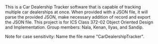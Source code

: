 This is a Car Dealership Tracker software that is capable of tracking multiple car dealerships at once. When provided with a JSON file, it will parse the provided JSON, make necessary addition of record and export the JSON file. 
This project is for ICS Class 372-02 Object Oriented Design and Implementation.
Group members: Nala, Kenan, Ilyas, and Sandip. 

Note for case sensitivity: Name the file name "CarDealershipTracker".

